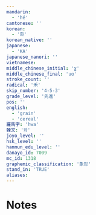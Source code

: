 ```yaml
---
mandarin:
  - 'hé'
cantonese: ''
korean:
  - '화'
korean_native: ''
japanese:
  - 'KA'
japanese_nanori: ''
vietnamese:
middle_chinese_initial: 'ɣ'
middle_chinese_final: 'uɑ'
stroke_count: ''
radical: '禾'
skip_number: '4-5-3'
grade_level: '先進'
pos: ''
english:
  - 'grain'
  - 'cereal'
羅馬字: 'hwa'
韓文: '화'
joyo_level: ''
hsk_level: ''
hanmun_edu_level: ''
danayo_id: 7009
mc_id: 1318
graphemic_classification: '象形'
stand_in: 'TRUE'
aliases:
---
```


# Notes
